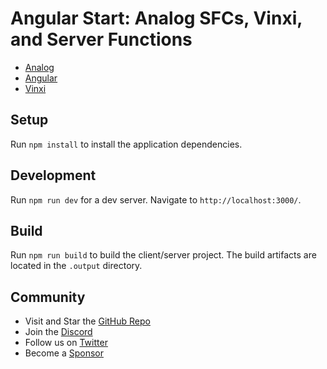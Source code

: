 # Angular Start: Analog SFCs, Vinxi, and Server Functions

- [Analog](https://analogjs.org)
- [Angular](https://angular.dev)
- [Vinxi](https://vinxi.vercel.app)

## Setup

Run `npm install` to install the application dependencies.

## Development

Run `npm run dev` for a dev server. Navigate to `http://localhost:3000/`.

## Build

Run `npm run build` to build the client/server project. The build artifacts are located in the `.output` directory.

## Community

- Visit and Star the [GitHub Repo](https://github.com/analogjs/analog)
- Join the [Discord](https://chat.analogjs.org)
- Follow us on [Twitter](https://twitter.com/analogjs)
- Become a [Sponsor](https://github.com/sponsors/brandonroberts)
